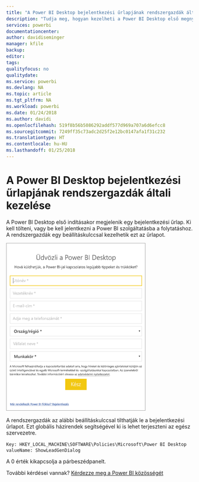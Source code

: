 ```yaml
---
title: "A Power BI Desktop bejelentkezési űrlapjának rendszergazdák általi kezelése"
description: "Tudja meg, hogyan kezelheti a Power BI Desktop első megnyitásakor megjelenő bejelentkezési űrlapot."
services: powerbi
documentationcenter: 
author: davidiseminger
manager: kfile
backup: 
editor: 
tags: 
qualityfocus: no
qualitydate: 
ms.service: powerbi
ms.devlang: NA
ms.topic: article
ms.tgt_pltfrm: NA
ms.workload: powerbi
ms.date: 01/24/2018
ms.author: davidi
ms.openlocfilehash: 519f8b56b5086292addf577d969a707a6d6efcc8
ms.sourcegitcommit: 7249ff35c73adc2d25f2e12bc0147afa1f31c232
ms.translationtype: HT
ms.contentlocale: hu-HU
ms.lasthandoff: 01/25/2018
---
```

# <a name="how-administrators-can-manage-the-power-bi-desktop-sign-in-form"></a>A Power BI Desktop bejelentkezési űrlapjának rendszergazdák általi kezelése
A Power BI Desktop első indításakor megjelenik egy bejelentkezési űrlap. Ki kell tölteni, vagy be kell jelentkezni a Power BI szolgáltatásba a folytatáshoz. A rendszergazdák egy beállításkulccsal kezelhetik ezt az űrlapot. 

![A Power BI Desktop első indításakor megjelenő bejelentkezési űrlap](media/desktop-admin-sign-in-form/sign-in-form.png)

A rendszergazdák az alábbi beállításkulccsal tilthatják le a bejelentkezési űrlapot. Ezt globális házirendek segítségével ki is lehet terjeszteni az egész szervezetre.

```
Key: HKEY_LOCAL_MACHINE\SOFTWARE\Policies\Microsoft\Power BI Desktop
valueName: ShowLeadGenDialog
```

A 0 érték kikapcsolja a párbeszédpanelt.

További kérdései vannak? [Kérdezze meg a Power BI közösségét](http://community.powerbi.com/)

